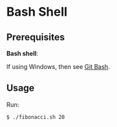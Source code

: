 Bash Shell
==========

Prerequisites
-------------

**Bash shell**:

If using Windows, then see [Git Bash](http://msysgit.github.io/).

Usage
-----

Run:

    $ ./fibonacci.sh 20
